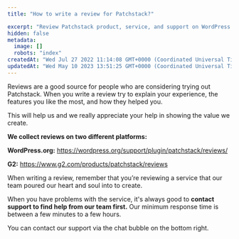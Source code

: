 ```yaml
---
title: "How to write a review for Patchstack?"

excerpt: "Review Patchstack product, service, and support on WordPress.org or G2"
hidden: false
metadata: 
  image: []
  robots: "index"
createdAt: "Wed Jul 27 2022 11:14:08 GMT+0000 (Coordinated Universal Time)"
updatedAt: "Wed May 10 2023 13:51:25 GMT+0000 (Coordinated Universal Time)"
---
```

Reviews are a good source for people who are considering trying out Patchstack. When you write a review try to explain your experience, the features you like the most, and how they helped you.

This will help us and we really appreciate your help in showing the value we create. 

<b>We collect reviews on two different platforms:</b>

<b>WordPress.org:</b> <a href="https://wordpress.org/support/plugin/patchstack/reviews/" target="_blank">https://wordpress.org/support/plugin/patchstack/reviews/</a>

<b>G2:</b> <a href="https://www.g2.com/products/patchstack/reviews" target="_blank">https://www.g2.com/products/patchstack/reviews</a>

When writing a review, remember that you’re reviewing a service that our team poured our heart and soul into to create.  

When you have problems with the service, it's always good to <b>contact support to find help from our team first.</b> Our minimum response time is between a few minutes to a few hours. 

You can contact our support via the chat bubble on the bottom right.
